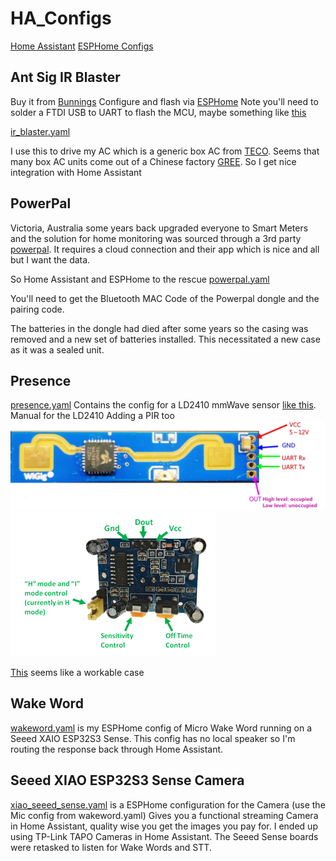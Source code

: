 # HA_Configs
[Home Assistant](https://www.home-assistant.io/) [ESPHome Configs](https://esphome.io/)

## Ant Sig IR Blaster

Buy it from [Bunnings](https://www.bunnings.com.au/antsig-grid-connect-smart-ir-universal-remote-controller_p0118693)
Configure and flash via [ESPHome](https://devices.esphome.io/devices/Antsig-Grid-Connect-Smart-IR-Universal-Remote)
 Note you'll need to solder a FTDI USB to UART to flash the MCU, maybe something like [this](https://core-electronics.com.au/usb-to-uart-converter-cp2102.html)
 
[ir_blaster.yaml](https://github.com/zxrossco/HA_Configs/blob/main/ir_blaster.yaml)

I use this to drive my AC which is a generic box AC from [TECO](https://appliances.teco.com.au/product/teco-5-3kw-inverter-window-wall-air-conditioner/).  Seems that many box AC units come out of a Chinese factory [GREE](https://global.gree.com/).  So I get nice integration with Home Assistant


## PowerPal

Victoria, Australia some years back upgraded everyone to Smart Meters and the solution for home monitoring was sourced through a 3rd party [powerpal](https://www.powerpal.net/).  It requires a cloud connection and their app which is nice and all but I want the data.  

So Home Assistant and ESPHome to the rescue [powerpal.yaml](https://github.com/zxrossco/HA_Configs/blob/main/powerpal.yaml)

You'll need to get the Bluetooth MAC Code of the Powerpal dongle and the pairing code.

The batteries in the dongle had died after some years so the casing was removed and a new set of batteries installed.  This necessitated a new case as it was a sealed unit.

## Presence 

[presence.yaml](https://github.com/zxrossco/HA_Configs/blob/main/presence.yaml) Contains the config for a LD2410 mmWave sensor [like this](https://hlktech.net/index.php?id=988).
Manual for the LD2410 
Adding a PIR too
![LD2410 Image](https://github.com/zxrossco/HA_Configs/blob/main/LD2410.png)
![PIR Image](https://github.com/zxrossco/HA_Configs/blob/main/PIR-Sensor-Pinout.png)

[This](https://www.printables.com/model/703427-mmwave-case-for-ld2410) seems like a workable case 

## Wake Word

[wakeword.yaml](https://github.com/zxrossco/HA_Configs/blob/main/wakeword.yaml) is my ESPHome config of Micro Wake Word running on a Seeed XAIO ESP32S3 Sense.  This config has no local speaker so I'm routing the response back through Home Assistant.

## Seeed XIAO ESP32S3 Sense Camera

[xiao_seeed_sense.yaml](https://github.com/zxrossco/HA_Configs/blob/main/xiao_seeed_sense.yaml) is a ESPHome configuration for the Camera (use the Mic config from wakeword.yaml)  Gives you a functional streaming Camera in Home Assistant, quality wise you get the images you pay for.  I ended up using TP-Link TAPO Cameras in Home Assistant.  The Seeed Sense boards were retasked to listen for Wake Words and STT.

